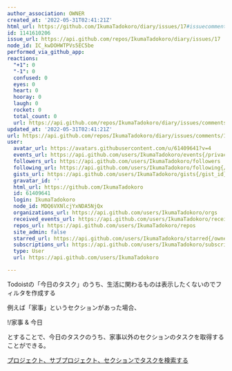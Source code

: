 ```yaml
---
author_association: OWNER
created_at: '2022-05-31T02:41:21Z'
html_url: https://github.com/IkumaTadokoro/diary/issues/17#issuecomment-1141610206
id: 1141610206
issue_url: https://api.github.com/repos/IkumaTadokoro/diary/issues/17
node_id: IC_kwDOHWTPVs5EC5be
performed_via_github_app: 
reactions:
  "+1": 0
  "-1": 0
  confused: 0
  eyes: 0
  heart: 0
  hooray: 0
  laugh: 0
  rocket: 0
  total_count: 0
  url: https://api.github.com/repos/IkumaTadokoro/diary/issues/comments/1141610206/reactions
updated_at: '2022-05-31T02:41:21Z'
url: https://api.github.com/repos/IkumaTadokoro/diary/issues/comments/1141610206
user:
  avatar_url: https://avatars.githubusercontent.com/u/61409641?v=4
  events_url: https://api.github.com/users/IkumaTadokoro/events{/privacy}
  followers_url: https://api.github.com/users/IkumaTadokoro/followers
  following_url: https://api.github.com/users/IkumaTadokoro/following{/other_user}
  gists_url: https://api.github.com/users/IkumaTadokoro/gists{/gist_id}
  gravatar_id: ''
  html_url: https://github.com/IkumaTadokoro
  id: 61409641
  login: IkumaTadokoro
  node_id: MDQ6VXNlcjYxNDA5NjQx
  organizations_url: https://api.github.com/users/IkumaTadokoro/orgs
  received_events_url: https://api.github.com/users/IkumaTadokoro/received_events
  repos_url: https://api.github.com/users/IkumaTadokoro/repos
  site_admin: false
  starred_url: https://api.github.com/users/IkumaTadokoro/starred{/owner}{/repo}
  subscriptions_url: https://api.github.com/users/IkumaTadokoro/subscriptions
  type: User
  url: https://api.github.com/users/IkumaTadokoro

---
```

Todoistの「今日のタスク」のうち、生活に関わるものは表示したくないのでフィルタを作成する

例えば「家事」というセクションがあった場合、

!/家事 & 今日

とすることで、今日のタスクのうち、家事以外のセクションのタスクを取得することができる。

[プロジェクト、サブプロジェクト、セクションでタスクを検索する](https://todoist.com/ja/help/articles/search-tasks-by-project,-sub-project,-or-section)
